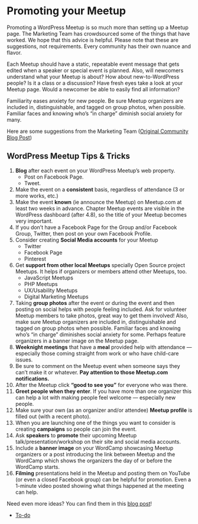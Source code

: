 # Promoting your Meetup

Promoting a WordPress Meetup is so much more than setting up a Meetup page. The Marketing Team has crowdsourced some of the things that have worked. We hope that this advice is helpful. Please note that these are suggestions, not requirements. Every community has their own nuance and flavor.

Each Meetup should have a static, repeatable event message that gets edited when a speaker or special event is planned. Also, will newcomers understand what your Meetup is about? How about new-to-WordPress people? Is it a class or a discussion? Have fresh eyes take a look at your Meetup page. Would a newcomer be able to easily find all information?

Familiarity eases anxiety for new people. Be sure Meetup organizers are included in, distinguishable, and tagged on group photos, when possible. Familiar faces and knowing who’s “in charge” diminish social anxiety for many.

Here are some suggestions from the Marketing Team ([Original Community Blog Post](https://make.wordpress.org/community/2017/08/03/promoting-your-local-wordpress-meetup/))

## WordPress Meetup Tips & Tricks

1.  **Blog** after each event on your WordPress Meetup’s web property.
    *   Post on Facebook Page.
    *   Tweet.
2.  Make the event on a **consistent** basis, regardless of attendance (3 or more works, etc.)
3.  Make the event **known** (ie announce the Meetup) on Meetup.com at least two weeks in advance. Chapter Meetup events are visible in the WordPress dashboard (after 4.8), so the title of your Meetup becomes very important.
4.  If you don’t have a Facebook Page for the Group and/or Facebook Group, Twitter, then post on your own Facebook Profile.
5.  Consider creating **Social Media accounts** for your Meetup
    *   Twitter
    *   Facebook Page
    *   Pinterest
6.  Get **support from other local Meetups** specially Open Source project Meetups. It helps if organizers or members attend other Meetups, too.
    *   JavaScript Meetups
    *   PHP Meetups
    *   UX/Usability Meetups
    *   Digital Marketing Meetups
7.  Taking **group photos** after the event or during the event and then posting on social helps with people feeling included. Ask for volunteer Meetup members to take photos, great way to get them involved! Also, make sure Meetup organizers are included in, distinguishable and tagged on group photos when possible. Familiar faces and knowing who’s “in charge” diminishes social anxiety for some. Perhaps feature organizers in a banner image on the Meetup page.
8.  **Weeknight meetings** that have a **meal** provided help with attendance — especially those coming straight from work or who have child-care issues.
9.  Be sure to comment on the Meetup event when someone says they can’t make it or whatever. **Pay attention to those Meetup.com notifications.**
10.  After the Meetup click **“good to see you”** for everyone who was there.
11.  **Greet people when they enter**. If you have more than one organizer this can help a lot with making people feel welcome — especially new people.
12.  Make sure your own (as an organizer and/or attendee) **Meetup profile** is filled out (with a recent photo).
13.  When you are launching one of the things you want to consider is creating **campaigns** so people can join the event.
14.  Ask **speakers** to **promote** their upcoming Meetup talk/presentation/workshop on their site and social media accounts.
15.  Include a **banner image** on your WordCamp showcasing Meetup organizers or a post introducing the link between Meetup and the WordCamp which shows the organizers the day of or before the WordCamp starts.
16.  **Filming** presentations held in the Meetup and posting them on YouTube (or even a closed Facebook group) can be helpful for promotion. Even a 1-minute video posted showing what things happened at the meeting can help.

Need even more ideas? You can find them in this [blog post](https://make.wordpress.org/community/2017/01/16/collecting-ideas-methods-for-meetups-promotion-growth/)!

*   [To-do](# "To-do")